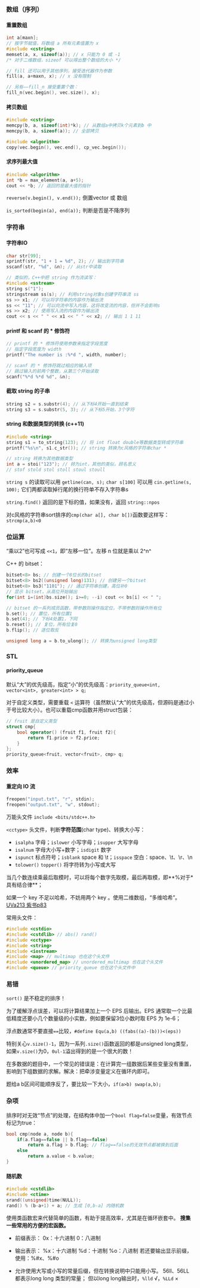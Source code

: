 ### 数组（序列）

#### 重置数组

```cpp
int a[maxn];
// 按字节赋值，将数组 a 所有元素值置为 x
#include <cstring>
memset(a, x, sizeof(a)); // x 只能为 0 或 -1
/* 对于二维数组，sizeof 可以得出整个数组的大小 */

// fill 还可以用于其他序列，接受迭代器作为参数
fill(a, a+maxn, x); // x 没有限制

// 另有——fill_n 接受重置个数：
fill_n(vec.begin(), vec.size(), x);
```

#### 拷贝数组

```C++
#include <cstring>
memcpy(b, a, sizeof(int)*k); // 从数组a中拷贝k个元素到b 中
memcpy(b, a, sizeof(a)); // 全部拷贝

#include <algorithm>
copy(vec.begin(), vec.end(), cp_vec.begin());
```

#### 求序列最大值

```cpp
#include <algorithm>
int *b = max_element(a, a+5);
cout << *b; // 返回的是最大值的指针
```

`reverse(v.begin(), v.end());` 倒置vector 或 数组

`is_sorted(begin(a), end(a));` 判断是否是不降序列

### 字符串

#### 字符串IO

```C++
char str[99];
sprintf(str, "1 + 1 = %d", 2); // 输出到字符串
sscanf(str, "%d", &n); // 从str中读取

// 类似的，C++中把 string 作为流读写：
#include <sstream>
string s("1");
stringstream ss(s); // 利用string对象s创建字符串流 ss
ss >> x1; // 可以将字符串的内容作为输出流
ss << "11"; // 可以向流中写入内容，这将改变流的内容，但并不会影响s
ss >> x2; // 使用写入流的内容作为输出流
cout << s << " " << x1 << " " << x2; // 输出 1 1 11
```

#### printf 和 scanf 的 * 修饰符

```c++
// printf 的 * 修饰符使用参数来指定字段宽度
// 指定字段宽度为 width
printf("The number is :%*d ", width, number);

// scanf 的 * 修饰符跳过相应的输入项
// 跳过输入的前两个整数，从第三个开始读取
scanf("%*d %*d %d", &n);
```

#### 截取 string 的子串

```cpp
string s2 = s.substr(4); // 从下标4开始一直到结束
string s3 = s.substr(5, 3); // 从下标5开始，3个字符
```

#### string 和数据类型的转换 (c++11)

```cpp
#include <string>
string s1 = to_string(123); // 将 int float double等数据类型转成字符串
printf("%s\n", s1.c_str()); // string 转换为c风格的字符串char *

// string 转换为其他数据类型
int a = stoi("123"); // 转为int，其他的类似，顾名思义
// stof stold stol stoll stoul stoull
```

`string s` 的读取可以用 `getline(can, s);`
`char s[100]` 可以用 `cin.getline(s, 100);`
它们两都读取掉行尾的换行符单不存入字符串s

`string.find()` 返回的是下标的值，如果没有，返回 `string::npos`

对c风格的字符串sort排序的`cmp(char a[], char b[])`函数要这样写：`strcmp(a,b)<0`

### 位运算

“乘以2”也可写成 `<<1`，即“左移一位”。左移 n 位就是乘以 2^n^

C++ 的 bitset：

```cpp
bitset<8> bs; // 创建一个8位长的bitset
bitset<8> bs2((unsigned long)131); // 创建另一个bitset
bitset<8> bs3("1101"); // 通过字符串创建，高位补0
// 显示 bitset，从高位开始输出
for(int i=(int)bs.size(); i>=0; --i) cout << bs[i] << " ";

// bitset 的一系列成员函数，带参数则操作指定位，不带参数则操作所有位
b.set(); // 置位，所有位置1
b.set(4); // 下标4处置1，下同
b.reset(); // 复位，所有位复0
b.flip(); // 逐位取反

unsigned long a = b.to_ulong(); // 转换为unsigned long类型
```

### STL

#### priority_queue

默认“大”的优先级高，指定“小”的优先级高：`priority_queue<int, vector<int>, greater<int> > q;`

对于自定义类型，需要重载 `<` 运算符（虽然默认“大”的优先级高，但源码是通过小于号比较大小）。也可以重载cmp函数并用struct包装：

```cpp
// fruit 是自定义类型
struct cmp{
    bool operator() (fruit f1, fruit f2){
        return f1.price > f2.price;
    }
};
priority_queue<fruit, vector<fruit>, cmp> q;
```

### 效率

#### 重定向 IO 流

```C++
freopen("input.txt", "r", stdin);
freopen("output.txt", "w", stdout); 
```

万能头文件 `include <bits/stdc++.h>`

`<cctype>` 头文件，判断**字符范围**(char type)、转换大小写：

+ `isalpha` 字母；`islower` 小写字母；`isupper` 大写字母
+ `isalnum` 字母大小写+数字；`isdigit` 数字
+ `ispunct` 标点符号；`isblank` space 和 \t；`isspace` 空白：space、\t、\r、\n
+ `tolower()` `topper()` 将字符转为小写或大写

当几个数连续乘最后取模时，可以将每个数字先取模，最后再取模，即**%对于*具有结合律**；

如果一个 key 不足以哈希，不妨用两个 key 。使用二维数组，“多维哈希”。<u>UVa213 紫书p83</u>

常用头文件：

```cpp
#include <cstdio>
#include <cstdlib> // abs() rand()
#include <cctype>
#include <string>
#include <iostream>
#include <map> // multimap 也在这个头文件
#include <unordered_map> // unordered_multimap 也在这个头文件
#include <queue> // priority_queue 也在这个头文件中
```

### 易错

`sort()` 是不稳定的排序！

为了缓解浮点误差，可以将计算结果加上一个 EPS 后输出。EPS 通常取一个比最低精度还要小几个数量级的小实数，例如要保留3位小数时取 EPS 为 1e-6；

浮点数通常不要直接`==`比较，`#define Equ(a,b) ((fabs((a)-(b)))<(eps))`

特别关心`v.size()-1`，因为一系列`.size()`函数返回的都是unsigned long类型，如果`v.size()`为0，`0ul-1`溢出得到的是一个很大的数！

在多数据的题目中，一个常见的错误是：在计算完一组数据后某些变量没有重置，影响到下组数据的求解。解决：把牵涉变量定义在循环内即可。

题给a b区间可能顺序反了，要比较一下大小，`if(a>b) swap(a,b);`



### 杂项

排序时对无效“节点”的处理，在结构体中加一个`bool flag=false`变量，有效节点标记为true：

```cpp
bool cmp(node a, node b){
    if(a.flag==false || b.flag==false)
        return a.flag > b.flag; // flag==false的无效节点都被换到后面
    else
        return a.value < b.value;
}
```

#### 随机数

```c++
#include <cstdlib>
#include <ctime>
srand((unsigned)time(NULL));
rand() % (b-a+1) + a; // 生成 [0,b-a] 内随机数
```

使用类函数宏来代替简单的函数，有助于提高效率，尤其是在循环嵌套中。
**搜集一些常用的方便的宏函数。**



- 前缀表示：
  0x：十六进制
  0：八进制

- 输出表示：
  %x：十六进制
  %d：十进制
  %o：八进制
  若还要输出显示前缀，使用：%#x、%#o

- 允许使用大写或小写的常量后缀，但在转换说明中只能用小写。
  56ll、56LL都表示long long 类型的常量；
  但以long long输出时，`%lld` √，`%LLd` ×





